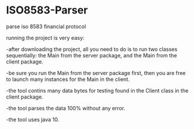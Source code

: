 # ISO8583-Parser
parse iso 8583 financial protocol

running the project is very easy:

-after downloading the project, all you need to do is to run two classes sequentially: the Main from the server package, and the Main from the client package.

-be sure you run the Main from the server package first, then you are free to launch many instances for the Main in the client.

-the tool contins many data bytes for testing found in the Client class in the client package.

-the tool parses the data 100% without any error.

-the tool uses java 10.
